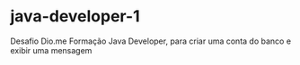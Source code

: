 # java-developer-1
Desafio Dio.me Formação Java Developer, para criar uma conta do banco e exibir uma mensagem
